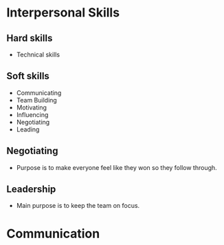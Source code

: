 # Interpersonal Skills
## Hard skills
* Technical skills
## Soft skills
* Communicating
* Team Building
* Motivating
* Influencing
* Negotiating
* Leading
## Negotiating
* Purpose is to make everyone feel like they won so they follow through.
## Leadership
* Main purpose is to keep the team on focus.

# Communication


